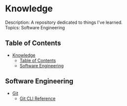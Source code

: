 # Knowledge

Description: A repository dedicated to things I've learned. \
Topics: Software Engineering

## Table of Contents

- [Knowledge](#knowledge)
  - [Table of Contents](#table-of-contents)
  - [Software Engineering](#software-engineering)

## Software Engineering

- [Git](Git/README.md)
  - [Git CLI Reference](Git/Git-Commands.md)
